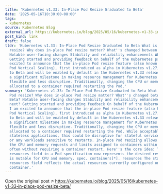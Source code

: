 ```yaml
---
title: 'Kubernetes v1.33: In-Place Pod Resize Graduated to Beta'
date: '2025-05-16T10:30:00-08:00'
tags:
- kubernetes
source: Kubernetes Blog
external_url: https://kubernetes.io/blog/2025/05/16/kubernetes-v1-33-in-place-pod-resize-beta/
post_kind: link
draft: false
tldr: 'Kubernetes v1.33: In-Place Pod Resize Graduated to Beta What is in-place Pod
  resize? Why does in-place Pod resize matter? What''s changed between Alpha and Beta?
  Notable user-facing changes Stability and reliability enhancements What''s next?
  Getting started and providing feedback On behalf of the Kubernetes project, I am
  excited to announce that the in-place Pod resize feature (also known as In-Place
  Pod Vertical Scaling), first introduced as alpha in Kubernetes v1.27, has graduated
  to Beta and will be enabled by default in the Kubernetes v1.33 release! This marks
  a significant milestone in making resource management for Kubernetes workloads more
  flexible and less disruptive. Traditionally, changing the CPU or memory resources
  allocated to a container required restarting the Pod.'
summary: 'Kubernetes v1.33: In-Place Pod Resize Graduated to Beta What is in-place
  Pod resize? Why does in-place Pod resize matter? What''s changed between Alpha and
  Beta? Notable user-facing changes Stability and reliability enhancements What''s
  next? Getting started and providing feedback On behalf of the Kubernetes project,
  I am excited to announce that the in-place Pod resize feature (also known as In-Place
  Pod Vertical Scaling), first introduced as alpha in Kubernetes v1.27, has graduated
  to Beta and will be enabled by default in the Kubernetes v1.33 release! This marks
  a significant milestone in making resource management for Kubernetes workloads more
  flexible and less disruptive. Traditionally, changing the CPU or memory resources
  allocated to a container required restarting the Pod. While acceptable for many
  stateless applications, this could be disruptive for stateful services, batch jobs,
  or any workloads sensitive to restarts. In-place Pod resizing allows you to change
  the CPU and memory requests and limits assigned to containers within a running Pod,
  often without requiring a container restart. Here''s the core idea: The spec. containers[*].
  resources field in a Pod specification now represents the desired resources and
  is mutable for CPU and memory. spec. containers[*]. resources The status. containerStatuses[*].
  resources field reflects the actual resources currently configured on a running
  container.'
---
```

Open the original post ↗ https://kubernetes.io/blog/2025/05/16/kubernetes-v1-33-in-place-pod-resize-beta/
